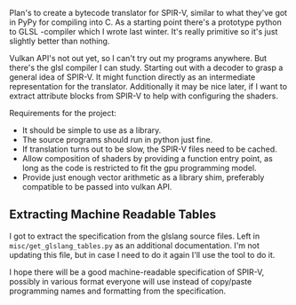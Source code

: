 Plan's to create a bytecode translator for SPIR-V, similar to what they've got in PyPy for compiling into C. As a starting point there's a prototype python to GLSL -compiler which I wrote last winter. It's really primitive so it's just slightly better than nothing.

Vulkan API's not out yet, so I can't try out my programs anywhere. But there's the glsl compiler I can study. Starting out with a decoder to grasp a general idea of SPIR-V. It might function directly as an intermediate representation for the translator. Additionally it may be nice later, if I want to extract attribute blocks from SPIR-V to help with configuring the shaders.

Requirements for the project:
 * It should be simple to use as a library.
 * The source programs should run in python just fine.
 * If translation turns out to be slow, the SPIR-V files need to be cached.
 * Allow composition of shaders by providing a function entry point, as long as the code is restricted to fit the gpu programming model.
 * Provide just enough vector arithmetic as a library shim, preferably compatible to be passed into vulkan API.

## Extracting Machine Readable Tables

I got to extract the specification from the glslang source files. Left in `misc/get_glslang_tables.py` as an additional documentation. I'm not updating this file, but in case I need to do it again I'll use the tool to do it.

I hope there will be a good machine-readable specification of SPIR-V, possibly in various format everyone will use instead of copy/paste programming names and formatting from the specification.
